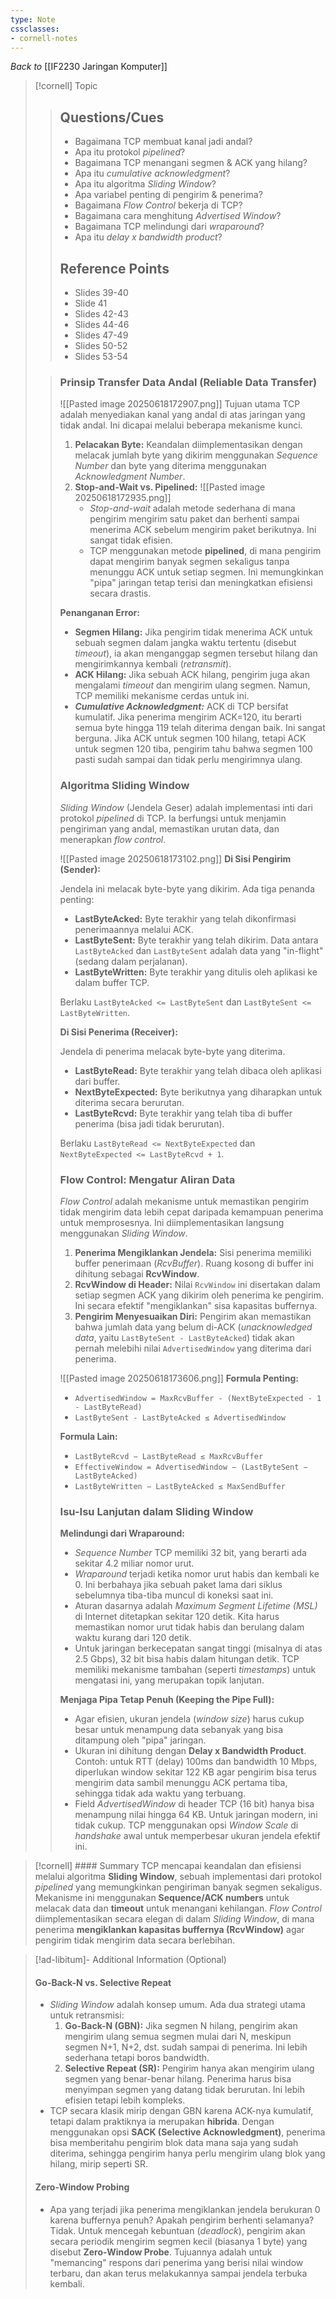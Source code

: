 ```yaml
---
type: Note
cssclasses:
- cornell-notes
---
```

_Back to_ [[IF2230 Jaringan Komputer]]

> [!cornell] Topic
> 
> > ## Questions/Cues
> > 
> > - Bagaimana TCP membuat kanal jadi andal?
> > - Apa itu protokol _pipelined_?
> > - Bagaimana TCP menangani segmen & ACK yang hilang?
> > - Apa itu _cumulative acknowledgment_?
> > - Apa itu algoritma _Sliding Window_?
> > - Apa variabel penting di pengirim & penerima?
> > - Bagaimana _Flow Control_ bekerja di TCP?
> > - Bagaimana cara menghitung _Advertised Window_?
> > - Bagaimana TCP melindungi dari _wraparound_?
> > - Apa itu _delay x bandwidth product_?
> >
> > ## Reference Points
> > 
> > - Slides 39-40
> > - Slide 41
> > - Slides 42-43
> > - Slides 44-46
> > - Slides 47-49
> > - Slides 50-52
> > - Slides 53-54
>
> > ### Prinsip Transfer Data Andal (Reliable Data Transfer)
> >
> > ![[Pasted image 20250618172907.png]]
> > Tujuan utama TCP adalah menyediakan kanal yang andal di atas jaringan yang tidak andal. Ini dicapai melalui beberapa mekanisme kunci.
> > 
> > 1. **Pelacakan Byte:** Keandalan diimplementasikan dengan melacak jumlah byte yang dikirim menggunakan _Sequence Number_ dan byte yang diterima menggunakan _Acknowledgment Number_.
> > 2. **Stop-and-Wait vs. Pipelined:**
> > 		![[Pasted image 20250618172935.png]]
> >     - _Stop-and-wait_ adalah metode sederhana di mana pengirim mengirim satu paket dan berhenti sampai menerima ACK sebelum mengirim paket berikutnya. Ini sangat tidak efisien.
> >     - TCP menggunakan metode **pipelined**, di mana pengirim dapat mengirim banyak segmen sekaligus tanpa menunggu ACK untuk setiap segmen. Ini memungkinkan "pipa" jaringan tetap terisi dan meningkatkan efisiensi secara drastis.
> > 
> > **Penanganan Error:**
> > 
> > - **Segmen Hilang:** Jika pengirim tidak menerima ACK untuk sebuah segmen dalam jangka waktu tertentu (disebut _timeout_), ia akan menganggap segmen tersebut hilang dan mengirimkannya kembali (_retransmit_).
> > - **ACK Hilang:** Jika sebuah ACK hilang, pengirim juga akan mengalami _timeout_ dan mengirim ulang segmen. Namun, TCP memiliki mekanisme cerdas untuk ini.
> > - _**Cumulative Acknowledgment:**_ ACK di TCP bersifat kumulatif. Jika penerima mengirim ACK=120, itu berarti semua byte hingga 119 telah diterima dengan baik. Ini sangat berguna. Jika ACK untuk segmen 100 hilang, tetapi ACK untuk segmen 120 tiba, pengirim tahu bahwa segmen 100 pasti sudah sampai dan tidak perlu mengirimnya ulang.
> >
> > ### Algoritma Sliding Window
> > 
> > _Sliding Window_ (Jendela Geser) adalah implementasi inti dari protokol _pipelined_ di TCP. Ia berfungsi untuk menjamin pengiriman yang andal, memastikan urutan data, dan menerapkan _flow control_.
> >
> > ![[Pasted image 20250618173102.png]]
> > **Di Sisi Pengirim (Sender):**
> > 
> > Jendela ini melacak byte-byte yang dikirim. Ada tiga penanda penting:
> > 
> > - **LastByteAcked:** Byte terakhir yang telah dikonfirmasi penerimaannya melalui ACK.
> > - **LastByteSent:** Byte terakhir yang telah dikirim. Data antara `LastByteAcked` dan `LastByteSent` adalah data yang "in-flight" (sedang dalam perjalanan).
> > - **LastByteWritten:** Byte terakhir yang ditulis oleh aplikasi ke dalam buffer TCP.
> >
> > Berlaku `LastByteAcked <= LastByteSent` dan `LastByteSent <= LastByteWritten`.
> >
> > **Di Sisi Penerima (Receiver):**
> > 
> > Jendela di penerima melacak byte-byte yang diterima.
> > 
> > - **LastByteRead:** Byte terakhir yang telah dibaca oleh aplikasi dari buffer.
> > - **NextByteExpected:** Byte berikutnya yang diharapkan untuk diterima secara berurutan.
> > - **LastByteRcvd:** Byte terakhir yang telah tiba di buffer penerima (bisa jadi tidak berurutan).
> >
> > Berlaku `LastByteRead <= NextByteExpected` dan `NextByteExpected <= LastByteRcvd + 1`.
> >
> > ### Flow Control: Mengatur Aliran Data
> > 
> > _Flow Control_ adalah mekanisme untuk memastikan pengirim tidak mengirim data lebih cepat daripada kemampuan penerima untuk memprosesnya. Ini diimplementasikan langsung menggunakan _Sliding Window_.
> > 
> > 1. **Penerima Mengiklankan Jendela:** Sisi penerima memiliki buffer penerimaan (_RcvBuffer_). Ruang kosong di buffer ini dihitung sebagai **RcvWindow**.
> > 2. **RcvWindow di Header:** Nilai `RcvWindow` ini disertakan dalam setiap segmen ACK yang dikirim oleh penerima ke pengirim. Ini secara efektif "mengiklankan" sisa kapasitas buffernya.
> > 3. **Pengirim Menyesuaikan Diri:** Pengirim akan memastikan bahwa jumlah data yang belum di-ACK (_unacknowledged data_, yaitu `LastByteSent - LastByteAcked`) tidak akan pernah melebihi nilai `AdvertisedWindow` yang diterima dari penerima.
> > 
> > ![[Pasted image 20250618173606.png]]
> > **Formula Penting:**
> > 
> > - `AdvertisedWindow = MaxRcvBuffer - (NextByteExpected - 1 - LastByteRead)`
> > - `LastByteSent - LastByteAcked ≤ AdvertisedWindow`
> >
> > **Formula Lain:**
> > - `LastByteRcvd − LastByteRead ≤ MaxRcvBuffer`
> > - `EffectiveWindow = AdvertisedWindow − (LastByteSent − LastByteAcked)`
> > - `LastByteWritten − LastByteAcked ≤ MaxSendBuffer`
> >
> > ### Isu-Isu Lanjutan dalam Sliding Window
> > 
> > **Melindungi dari Wraparound:**
> > 
> > - _Sequence Number_ TCP memiliki 32 bit, yang berarti ada sekitar 4.2 miliar nomor urut.
> > - _Wraparound_ terjadi ketika nomor urut habis dan kembali ke 0. Ini berbahaya jika sebuah paket lama dari siklus sebelumnya tiba-tiba muncul di koneksi saat ini.
> > - Aturan dasarnya adalah _Maximum Segment Lifetime (MSL)_ di Internet ditetapkan sekitar 120 detik. Kita harus memastikan nomor urut tidak habis dan berulang dalam waktu kurang dari 120 detik.
> > - Untuk jaringan berkecepatan sangat tinggi (misalnya di atas 2.5 Gbps), 32 bit bisa habis dalam hitungan detik. TCP memiliki mekanisme tambahan (seperti _timestamps_) untuk mengatasi ini, yang merupakan topik lanjutan.
> > 
> > **Menjaga Pipa Tetap Penuh (Keeping the Pipe Full):**
> > 
> > - Agar efisien, ukuran jendela (_window size_) harus cukup besar untuk menampung data sebanyak yang bisa ditampung oleh "pipa" jaringan.
> > - Ukuran ini dihitung dengan **Delay x Bandwidth Product**. Contoh: untuk RTT (delay) 100ms dan bandwidth 10 Mbps, diperlukan window sekitar 122 KB agar pengirim bisa terus mengirim data sambil menunggu ACK pertama tiba, sehingga tidak ada waktu yang terbuang.
> > - Field _AdvertisedWindow_ di header TCP (16 bit) hanya bisa menampung nilai hingga 64 KB. Untuk jaringan modern, ini tidak cukup. TCP menggunakan opsi _Window Scale_ di _handshake_ awal untuk memperbesar ukuran jendela efektif ini.

> [!cornell] #### Summary
> TCP mencapai keandalan dan efisiensi melalui algoritma **Sliding Window**, sebuah implementasi dari protokol _pipelined_ yang memungkinkan pengiriman banyak segmen sekaligus. Mekanisme ini menggunakan **Sequence/ACK numbers** untuk melacak data dan **timeout** untuk menangani kehilangan. _Flow Control_ diimplementasikan secara elegan di dalam _Sliding Window_, di mana penerima **mengiklankan kapasitas buffernya (RcvWindow)** agar pengirim tidak mengirim data secara berlebihan.

> [!ad-libitum]- Additional Information (Optional)
> 
> #### Go-Back-N vs. Selective Repeat
> 
> - _Sliding Window_ adalah konsep umum. Ada dua strategi utama untuk retransmisi:
>     1. **Go-Back-N (GBN):** Jika segmen N hilang, pengirim akan mengirim ulang semua segmen mulai dari N, meskipun segmen N+1, N+2, dst. sudah sampai di penerima. Ini lebih sederhana tetapi boros bandwidth.
>     2. **Selective Repeat (SR):** Pengirim hanya akan mengirim ulang segmen yang benar-benar hilang. Penerima harus bisa menyimpan segmen yang datang tidak berurutan. Ini lebih efisien tetapi lebih kompleks.
> - TCP secara klasik mirip dengan GBN karena ACK-nya kumulatif, tetapi dalam praktiknya ia merupakan **hibrida**. Dengan menggunakan opsi **SACK (Selective Acknowledgment)**, penerima bisa memberitahu pengirim blok data mana saja yang sudah diterima, sehingga pengirim hanya perlu mengirim ulang blok yang hilang, mirip seperti SR.
> 
> #### Zero-Window Probing
> 
> - Apa yang terjadi jika penerima mengiklankan jendela berukuran 0 karena buffernya penuh? Apakah pengirim berhenti selamanya? Tidak. Untuk mencegah kebuntuan (_deadlock_), pengirim akan secara periodik mengirim segmen kecil (biasanya 1 byte) yang disebut **Zero-Window Probe**. Tujuannya adalah untuk "memancing" respons dari penerima yang berisi nilai window terbaru, dan akan terus melakukannya sampai jendela terbuka kembali.